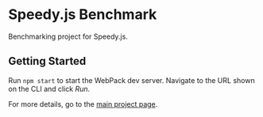 # Speedy.js Benchmark

Benchmarking project for Speedy.js. 
 
## Getting Started

Run `npm start` to start the WebPack dev server. Navigate to the URL shown on the CLI and click *Run*.

For more details, go to the [main project page](https://github.com/MichaReiser/speedy.js).